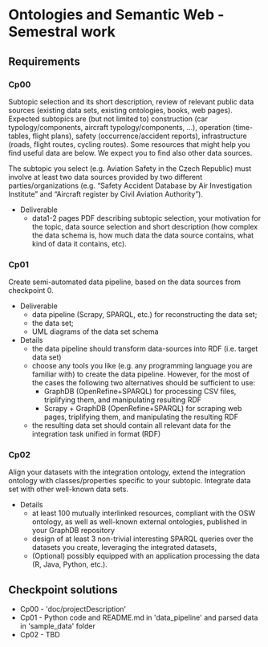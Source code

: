 # Ontologies and Semantic Web - Semestral work

## Requirements

### Cp00

Subtopic selection and its short description, review of relevant public data sources (existing data sets, existing ontologies, books, web pages). Expected subtopics are (but not limited to) construction (car typology/components, aircraft typology/components, …), operation (time-tables, flight plans), safety (occurrence/accident reports), infrastructure (roads, flight routes, cycling routes). Some resources that might help you find useful data are below. We expect you to find also other data sources.

The subtopic you select (e.g. Aviation Safety in the Czech Republic) must involve at least two data sources provided by two different parties/organizations (e.g. “Safety Accident Database by Air Investigation Institute” and “Aircraft register by Civil Aviation Authority”).

* Deliverable
    * data1-2 pages PDF describing subtopic selection, your motivation for the topic, data source selection and short description (how complex the data schema is, how much data the data source contains, what kind of data it contains, etc).

### Cp01
Create semi-automated data pipeline, based on the data sources from checkpoint 0.

* Deliverable
    * data pipeline (Scrapy, SPARQL, etc.) for reconstructing the data set;
    * the data set;
    * UML diagrams of the data set schema
* Details
    * the data pipeline should transform data-sources into RDF (i.e. target data set)
    * choose any tools you like (e.g. any programming language you are familiar with) to create the data pipeline. However, for the most of the cases the following two alternatives should be sufficient to use:
        * GraphDB (OpenRefine+SPARQL) for processing CSV files, triplifying them, and manipulating resulting RDF
        * Scrapy + GraphDB (OpenRefine+SPARQL) for scraping web pages, triplifying them, and manipulating the resulting RDF
    * the resulting data set should contain all relevant data for the integration task unified in format (RDF)
    
### Cp02

Align your datasets with the integration ontology, extend the integration ontology with classes/properties specific to your subtopic. Integrate data set with other well-known data sets.

* Details
    * at least 100 mutually interlinked resources, compliant with the OSW ontology, as well as well-known external ontologies, published in your GraphDB repository
    * design of at least 3 non-trivial interesting SPARQL queries over the datasets you create, leveraging the integrated datasets,
    * (Optional) possibly equipped with an application processing the data (R, Java, Python, etc.).    
    
## Checkpoint solutions
* Cp00 - 'doc/projectDescription'
* Cp01 - Python code and README.md in 'data_pipeline' and parsed data in 'sample_data' folder
* Cp02 - TBD    